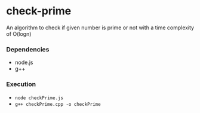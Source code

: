 # check-prime
An algorithm to check if given number is prime or not with a time complexity of O(logn)

### Dependencies
- node.js
- g++

### Execution
- ```node checkPrime.js```
- ```g++ checkPrime.cpp -o checkPrime```
